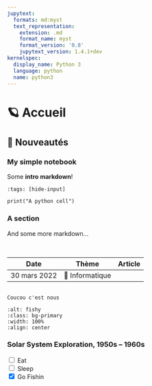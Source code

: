```yaml
---
jupytext:
  formats: md:myst
  text_representation:
    extension: .md
    format_name: myst
    format_version: '0.8'
    jupytext_version: 1.4.1+dev
kernelspec:
  display_name: Python 3
  language: python
  name: python3
---
```



# 🪐 Accueil

## 📑 Nouveautés

### My simple notebook

Some **intro markdown**!

```{code-cell} ipython3
:tags: [hide-input]

print("A python cell")
```

### A section

And some more markdown...


<br>

|            Date             |        Thème        |         Article         |
|:---------------------------:|:-------------------:|:-----------------------:|
|        30 mars 2022         |   🐍 Informatique   |  [](python/shareware)   |


```{sidebar} A code example

Coucou c'est nous
```

```{image} _medias/runner.png
:alt: fishy
:class: bg-primary
:width: 100%
:align: center
```

### Solar System Exploration, 1950s – 1960s
<input type="checkbox"> Eat <br>
<input type="checkbox"> Sleep <br>
<input type="checkbox" checked> Go Fishin <br>
